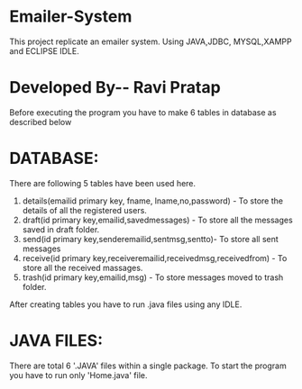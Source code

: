 # Emailer-System
This project replicate an emailer system. Using JAVA,JDBC, MYSQL,XAMPP and ECLIPSE IDLE.

# Developed By-- Ravi Pratap

Before executing the program you have to make 6 tables in database as described below

# DATABASE:
There are following 5 tables have been used here.
1. details(emailid primary key, fname, lname,no,password) - To store the details of all the registered users.
2. draft(id primary key,emailid,savedmessages) - To store all the messages saved in draft folder.
3. send(id primary key,senderemailid,sentmsg,sentto)- To store all sent messages
4. receive(id primary key,receiveremailid,receivedmsg,receivedfrom) - To store all the received massages.
5. trash(id primary key,emailid,msg) - To store messages moved to trash folder.

After creating tables you have to run .java files using any IDLE.

# JAVA FILES:
There are total 6 '.JAVA' files within a single package.
To start the program you have to run only 'Home.java' file.
